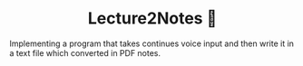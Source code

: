<h1 align="center"> Lecture2Notes 📑</h1>
<p> Implementing a program that takes continues voice input and then write it in a text file which converted in
PDF notes.</p>
